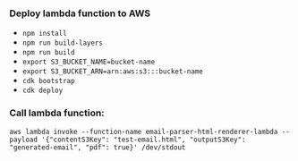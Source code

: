 ### Deploy lambda function to AWS

* `npm install`
* `npm run build-layers`
* `npm run build`
* `export S3_BUCKET_NAME=bucket-name` 
* `export S3_BUCKET_ARN=arn:aws:s3:::bucket-name`
* `cdk bootstrap` 
* `cdk deploy` 

### Call lambda function:

`aws lambda invoke --function-name email-parser-html-renderer-lambda --payload '{"contentS3Key": "test-email.html", "outputS3Key": "generated-email", "pdf": true}' /dev/stdout`
